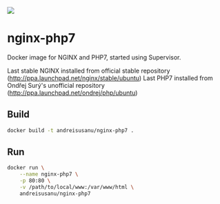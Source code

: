 [![](https://badge.imagelayers.io/andreisusanu/nginx-php7:latest.svg)](https://imagelayers.io/?images=andreisusanu/nginx-php7:latest)

nginx-php7
=============

Docker image for NGINX and PHP7, started using Supervisor.

Last stable NGINX installed from official stable repository (http://ppa.launchpad.net/nginx/stable/ubuntu)
Last PHP7 installed from Ondřej Surý's unofficial repository (http://ppa.launchpad.net/ondrej/php/ubuntu)


Build
-----

```bash
docker build -t andreisusanu/nginx-php7 .
```


Run
-----
```bash
docker run \
    --name nginx-php7 \
    -p 80:80 \
    -v /path/to/local/www:/var/www/html \
    andreisusanu/nginx-php7
```